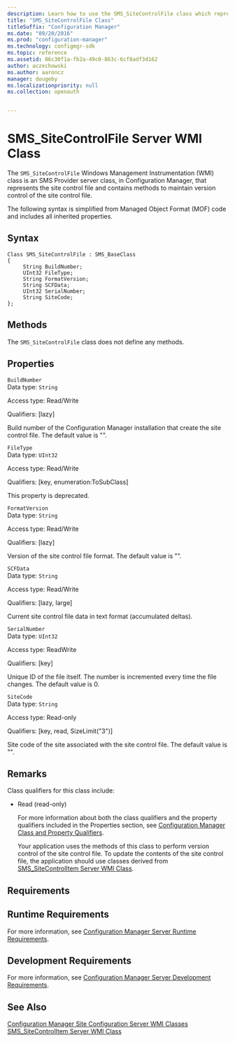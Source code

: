 ```yaml
---
description: Learn how to use the SMS_SiteControlFile class which represents the site control file and methods to maintain version control of the site control file.
title: "SMS_SiteControlFile Class"
titleSuffix: "Configuration Manager"
ms.date: "09/20/2016"
ms.prod: "configuration-manager"
ms.technology: configmgr-sdk
ms.topic: reference
ms.assetid: 06c30f1a-fb2a-49c0-863c-6cf8adf3d162
author: aczechowski
ms.author: aaroncz
manager: dougeby
ms.localizationpriority: null
ms.collection: openauth


---
```

# SMS_SiteControlFile Server WMI Class
The `SMS_SiteControlFile` Windows Management Instrumentation (WMI) class is an SMS Provider server class, in Configuration Manager, that represents the site control file and contains methods to maintain version control of the site control file.  

 The following syntax is simplified from Managed Object Format (MOF) code and includes all inherited properties.  

## Syntax  

```  
Class SMS_SiteControlFile : SMS_BaseClass   
{  
     String BuildNumber;  
     UInt32 FileType;  
     String FormatVersion;  
     String SCFData;  
     UInt32 SerialNumber;  
     String SiteCode;  
};  
```  

## Methods  
 The `SMS_SiteControlFile` class does not define any methods.  

## Properties  
 `BuildNumber`  
 Data type: `String`  

 Access type: Read/Write  

 Qualifiers: [lazy]  

 Build number of the Configuration Manager installation that create the site control file. The default value is "".  

 `FileType`  
 Data type: `UInt32`  

 Access type: Read/Write  

 Qualifiers: [key, enumeration:ToSubClass]  

 This property is deprecated.  

 `FormatVersion`  
 Data type: `String`  

 Access type: Read/Write  

 Qualifiers: [lazy]  

 Version of the site control file format. The default value is "".  

 `SCFData`  
 Data type: `String`  

 Access type: Read/Write  

 Qualifiers: [lazy, large]  

 Current site control file data in text format (accumulated deltas).  

 `SerialNumber`  
 Data type: `UInt32`  

 Access type: ReadWrite  

 Qualifiers: [key]  

 Unique ID of the file itself. The number is incremented every time the file changes. The default value is 0.  

 `SiteCode`  
 Data type: `String`  

 Access type: Read-only  

 Qualifiers: [key, read, SizeLimit("3")]  

 Site code of the site associated with the site control file. The default value is "".  

## Remarks  
 Class qualifiers for this class include:  

- Read (read-only)  

  For more information about both the class qualifiers and the property qualifiers included in the Properties section, see [Configuration Manager Class and Property Qualifiers](../../../../../develop/reference/misc/class-and-property-qualifiers.md).  

  Your application uses the methods of this class to perform version control of the site control file. To update the contents of the site control file, the application should use classes derived from [SMS_SiteControlItem Server WMI Class](../../../../../develop/reference/core/servers/configure/sms_sitecontrolitem-server-wmi-class.md).  

## Requirements  

## Runtime Requirements  
 For more information, see [Configuration Manager Server Runtime Requirements](../../../../../develop/core/reqs/server-runtime-requirements.md).  

## Development Requirements  
 For more information, see [Configuration Manager Server Development Requirements](../../../../../develop/core/reqs/server-development-requirements.md).  

## See Also  
 [Configuration Manager Site Configuration Server WMI Classes](../../../../../develop/reference/core/servers/configure/site-configuration-server-wmi-classes.md)   
 [SMS_SiteControlItem Server WMI Class](../../../../../develop/reference/core/servers/configure/sms_sitecontrolitem-server-wmi-class.md)
